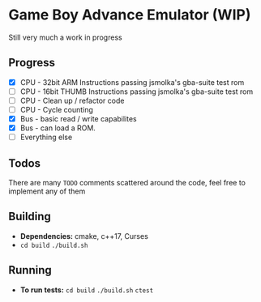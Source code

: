 # Game Boy Advance Emulator (WIP)
Still very much a work in progress


## Progress
- [x] CPU - 32bit ARM Instructions passing jsmolka's gba-suite test rom
- [ ]  CPU - 16bit THUMB Instructions passing jsmolka's gba-suite test rom
- [ ]  CPU - Clean up / refactor code
- [ ]  CPU - Cycle counting
- [x] Bus - basic read / write capabilites
- [x] Bus - can load a ROM. 
- [ ]  Everything else

## Todos
There are many `TODO` comments scattered around the code, feel free to implement any of them

## Building 
* **Dependencies:** cmake, c++17, Curses
* `cd build` `./build.sh`

## Running
* **To run tests:** `cd build` `./build.sh` `ctest`
